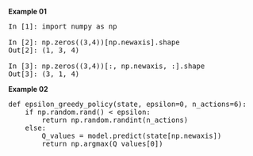 <b>Example 01</b>
<pre>
In [1]: import numpy as np

In [2]: np.zeros((3,4))[np.newaxis].shape
Out[2]: (1, 3, 4)

In [3]: np.zeros((3,4))[:, np.newaxis, :].shape
Out[3]: (3, 1, 4)
</pre>



<b>Example 02</b>
<pre>
def epsilon_greedy_policy(state, epsilon=0, n_actions=6):
    if np.random.rand() < epsilon:
        return np.random.randint(n_actions)
    else:
        Q_values = model.predict(state[np.newaxis])
        return np.argmax(Q_values[0])
</pre>
